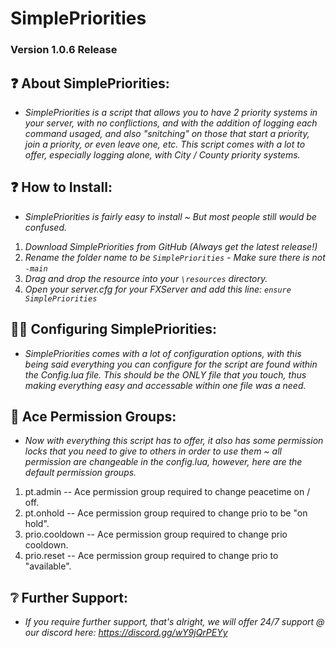 # SimplePriorities

### Version 1.0.6 Release

## ❓ About SimplePriorities:

- _SimplePriorities is a script that allows you to have 2 priority systems in your server, with no conflictions, and with the addition of logging each command usaged, and also "snitching" on those that start a priority, join a priority, or even leave one, etc. This script comes with a lot to offer, especially logging alone, with City / County priority systems._

## ❓ How to Install:

- _SimplePriorities is fairly easy to install ~ But most people still would be confused._

1. _Download SimplePriorities from GitHub (Always get the latest release!)_
2. _Rename the folder name to be `SimplePriorities` - Make sure there is not `-main`_
3. _Drag and drop the resource into your `\resources` directory._
4. _Open your server.cfg for your FXServer and add this line: `ensure SimplePriorities`_

## 🧑‍💻 Configuring SimplePriorities:

- _SimplePriorities comes with a lot of configuration options, with this being said everything you can configure for the script are found within the Config.lua file. This should be the ONLY file that you touch, thus making everything easy and accessable within one file was a need._

## 🔐 Ace Permission Groups:

- _Now with everything this script has to offer, it also has some permission locks that you need to give to others in order to use them ~ all permission are changeable in the config.lua, however, here are the default permission groups._

1. pt.admin -- Ace permission group required to change peacetime on / off.
2. pt.onhold -- Ace permission group required to change prio to be "on hold".
3. prio.cooldown -- Ace permission group required to change prio cooldown.
4. prio.reset -- Ace permission group required to change prio to "available".

## ❔ Further Support:

- _If you require further support, that's alright, we will offer 24/7 support @ our discord here: https://discord.gg/wY9jQrPEYy_
